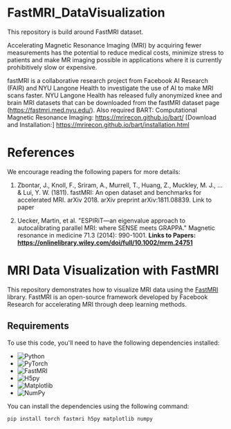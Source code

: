# FastMRI_DataVisualization
This repository is build around FastMRI dataset.

Accelerating Magnetic Resonance Imaging (MRI) by acquiring fewer measurements has the potential to reduce medical costs, minimize stress to patients and make MR imaging possible in applications where it is currently prohibitively slow or expensive.

fastMRI is a collaborative research project from Facebook AI Research (FAIR) and NYU Langone Health to investigate the use of AI to make MRI scans faster. NYU Langone Health has released fully anonymized knee and brain MRI datasets that can be downloaded from the fastMRI dataset page (https://fastmri.med.nyu.edu/). Also required BART: Computational Magnetic Resonance Imaging: https://mrirecon.github.io/bart/ [Download and Installation:] https://mrirecon.github.io/bart/installation.html

# References
We encourage reading the following papers for more details:

1. Zbontar, J., Knoll, F., Sriram, A., Murrell, T., Huang, Z., Muckley, M. J., ... & Lui, Y. W. (1811). fastMRI: An open dataset and benchmarks for accelerated MRI. arXiv 2018. arXiv preprint arXiv:1811.08839. Link to paper

1. Uecker, Martin, et al. "ESPIRiT—an eigenvalue approach to autocalibrating parallel MRI: where SENSE meets GRAPPA." Magnetic resonance in medicine 71.3 (2014): 990-1001. **Links to Papers: https://onlinelibrary.wiley.com/doi/full/10.1002/mrm.24751**

# MRI Data Visualization with FastMRI

This repository demonstrates how to visualize MRI data using the [FastMRI](https://github.com/facebookresearch/fastmri) library. FastMRI is an open-source framework developed by Facebook Research for accelerating MRI through deep learning methods.

## Requirements

To use this code, you'll need to have the following dependencies installed:

- ![Python](https://img.shields.io/badge/python-3.7%2B-blue)
- ![PyTorch](https://img.shields.io/badge/PyTorch-v1.9.0-blue)
- ![FastMRI](https://img.shields.io/badge/FastMRI-0.2.0-orange)
- ![H5py](https://img.shields.io/badge/h5py-v3.1.0-lightgreen)
- ![Matplotlib](https://img.shields.io/badge/matplotlib-v3.4.2-yellow)
- ![NumPy](https://img.shields.io/badge/NumPy-v1.19.5-red)

You can install the dependencies using the following command:

```bash
pip install torch fastmri h5py matplotlib numpy 



